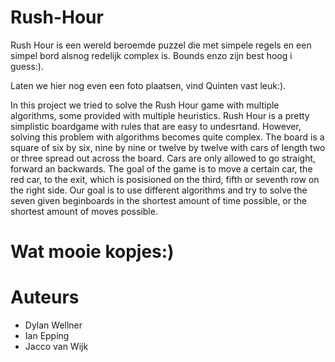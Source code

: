 # Rush-Hour

Rush Hour is een wereld beroemde puzzel die met simpele regels en een simpel bord alsnog redelijk complex is. Bounds enzo zijn best hoog i guess:).

Laten we hier nog even een foto plaatsen, vind Quinten vast leuk:).

In this project we tried to solve the Rush Hour game with multiple algorithms, some provided with multiple heuristics. Rush Hour is a pretty simplistic boardgame with rules that are easy to undesrtand. However, solving this problem with algorithms becomes quite complex. The board is a square of six by six, nine by nine or twelve by twelve with cars of length two or three spread out across the board. Cars are only allowed to go straight, forward an backwards. The goal of the game is to move a certain car, the red car, to the exit, which is posisioned on the third, fifth or seventh row on the right side. Our goal is to use different algorithms and try to solve the seven given beginboards in the shortest amount of time possible, or the shortest amount of moves possible. 



# Wat mooie kopjes:)

# Auteurs
* Dylan Wellner
* Ian Epping
* Jacco van Wijk
